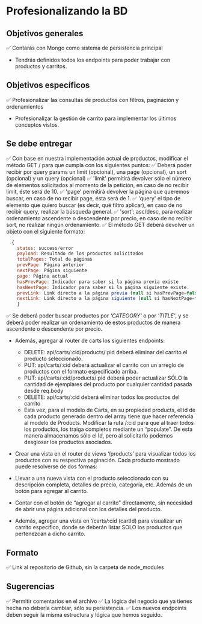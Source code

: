# Profesionalizando la BD

## Objetivos generales

✅ Contarás con Mongo como sistema de persistencia principal
- Tendrás definidos todos los endpoints para poder trabajar con productos y carritos.

## Objetivos específicos

✅ Profesionalizar las consultas de productos con filtros, paginación y ordenamientos
- Profesionalizar la gestión de carrito para implementar los últimos conceptos vistos.

## Se debe entregar

✅ Con base en nuestra implementación actual de productos, modificar el método GET / para que cumpla con los siguientes puntos:
  ✅ Deberá poder recibir por query params un limit (opcional), una page (opcional), un sort (opcional) y un query (opcional)
    ✅ 'limit' permitirá devolver sólo el número de elementos solicitados al momento de la petición, en caso de no recibir limit, éste será de 10.
    ✅ 'page' permitirá devolver la página que queremos buscar, en caso de no recibir page, ésta será de 1.
    ✅ 'query' el tipo de elemento que quiero buscar (es decir, qué filtro aplicar), en caso de no recibir query, realizar la búsqueda general.
    ✅ 'sort': asc/desc, para realizar ordenamiento ascendente o descendente por precio, en caso de no recibir sort, no realizar ningún ordenamiento.
  ✅ El método GET deberá devolver un objeto con el siguiente formato:
  ```js
    {
      status: success/error
      payload: Resultado de los productos solicitados
      totalPages: Total de páginas
      prevPage: Página anterior
      nextPage: Página siguiente
      page: Página actual
      hasPrevPage: Indicador para saber si la página previa existe
      hasNextPage: Indicador para saber si la página siguiente existe.
      prevLink: Link directo a la página previa (null si hasPrevPage=false)
      nextLink: Link directo a la página siguiente (null si hasNextPage=false)
      }
  ```
  ✅ Se deberá poder buscar productos por _'CATEGORY'_ o por _'TITLE'_, y se deberá poder realizar un ordenamiento de estos productos de manera ascendente o descendente por precio.
  
  - Además, agregar al router de carts los siguientes endpoints:
    - DELETE: api/carts/:cid/products/:pid deberá eliminar del carrito el producto seleccionado.
    - PUT: api/carts/:cid deberá actualizar el carrito con un arreglo de productos con el formato especificado arriba.
    - PUT: api/carts/:cid/products/:pid deberá poder actualizar SÓLO la cantidad de ejemplares del producto por cualquier cantidad pasada desde req.body
    - DELETE: api/carts/:cid deberá eliminar todos los productos del carrito 
    - Esta vez, para el modelo de Carts, en su propiedad products, el id de cada producto generado dentro del array tiene que hacer referencia al modelo de Products. Modificar la ruta /:cid para que al traer todos los productos, los traiga completos mediante un “populate”. De esta manera almacenamos sólo el Id, pero al solicitarlo podemos desglosar los productos asociados.
  
  - Crear una vista en el router de views ‘/products’ para visualizar todos los productos con su respectiva paginación. Cada producto mostrado puede resolverse de dos formas:
  - Llevar a una nueva vista con el producto seleccionado con su descripción completa, detalles de precio, categoría, etc. Además de un botón para agregar al carrito.
  - Contar con el botón de “agregar al carrito” directamente, sin necesidad de abrir una página adicional con los detalles del producto.
  - Además, agregar una vista en ‘/carts/:cid (cartId) para visualizar un carrito específico, donde se deberán listar SOLO los productos que pertenezcan a dicho carrito. 
  
## Formato

✅ Link al repositorio de Github, sin la carpeta de node_modules

## Sugerencias

✅ Permitir comentarios en el archivo
✅ La lógica del negocio que ya tienes hecha no debería cambiar, sólo su persistencia. 
✅ Los nuevos endpoints deben seguir la misma estructura y lógica que hemos seguido.